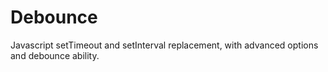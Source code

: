 Debounce
========

Javascript setTimeout and setInterval replacement, with advanced options and debounce ability.
